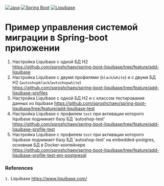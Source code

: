 [![Java](https://img.shields.io/badge/Java-E43222??style=for-the-badge&logo=openjdk&logoColor=FFFFFF)](https://www.java.com/)
[![Spring Boot](https://img.shields.io/badge/Spring_Boot-FFFFFF??style=for-the-badge&logo=Spring)](https://spring.io/projects/spring-boot/)
[![Liquibase](https://img.shields.io/badge/Liquibase-FFFFFF??style=for-the-badge&logo=Liquibase&logoColor=3861F6)](https://www.liquibase.com/)

# Пример управления системой миграции в Spring-boot приложении

1. Настройка Liquibase с одной БД H2 https://github.com/sproshchaev/spring-boot-liquibase/tree/feature/add-liquibase  
2. Настройка Liquibase с двумя профилями (`black`/`white`) и с двумя БД H2 (`autoshopblack`/`autoshopwhite`) https://github.com/sproshchaev/spring-boot-liquibase/tree/feature/add-liquibase-profiles  
3. Настройка Liquibase с одной БД H2 и с классом тестирования данных из liquibase https://github.com/sproshchaev/spring-boot-liquibase/tree/feature/add-liquibase-test  
4. Настройка Liquibase с профилем `test` при активации которого liquibase поднимает базу БД 'autoshop-test' https://github.com/sproshchaev/spring-boot-liquibase/tree/feature/add-liquibase-profile-test  
5. Настройка Liquibase с профилем `test` при активации которого liquibase поднимает базу БД 'autoshop-test' на embedded-postgres, основная БД в Docker-контейнере https://github.com/sproshchaev/spring-boot-liquibase/tree/feature/add-liquibase-profile-test-em-postgresql  



### References
`1.` Liquibase https://www.liquibase.com/